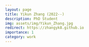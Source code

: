 ```yaml
---
layout: page
title: Yikun Zhang (2022--)
description: PhD Student
img: assets/img/Yikun_Zhang.jpg
redirect: https://zhangyk8.github.io
importance: 1
category: work
---
```

